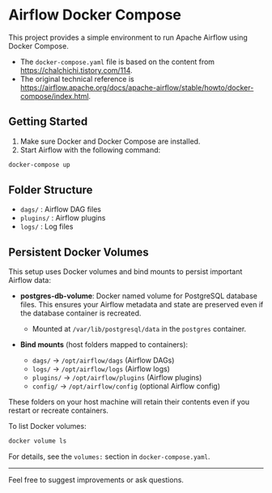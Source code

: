 
# Airflow Docker Compose

This project provides a simple environment to run Apache Airflow using Docker Compose.

- The `docker-compose.yaml` file is based on the content from https://chalchichi.tistory.com/114.
- The original technical reference is https://airflow.apache.org/docs/apache-airflow/stable/howto/docker-compose/index.html.

## Getting Started

1. Make sure Docker and Docker Compose are installed.
2. Start Airflow with the following command:

```bash
docker-compose up
```

## Folder Structure
- `dags/` : Airflow DAG files
- `plugins/` : Airflow plugins
- `logs/` : Log files


## Persistent Docker Volumes

This setup uses Docker volumes and bind mounts to persist important Airflow data:

- **postgres-db-volume**: Docker named volume for PostgreSQL database files. This ensures your Airflow metadata and state are preserved even if the database container is recreated.
	- Mounted at `/var/lib/postgresql/data` in the `postgres` container.

- **Bind mounts** (host folders mapped to containers):
	- `dags/` → `/opt/airflow/dags` (Airflow DAGs)
	- `logs/` → `/opt/airflow/logs` (Airflow logs)
	- `plugins/` → `/opt/airflow/plugins` (Airflow plugins)
	- `config/` → `/opt/airflow/config` (optional Airflow config)

These folders on your host machine will retain their contents even if you restart or recreate containers.

To list Docker volumes:
```bash
docker volume ls
```

For details, see the `volumes:` section in `docker-compose.yaml`.

---
Feel free to suggest improvements or ask questions.
